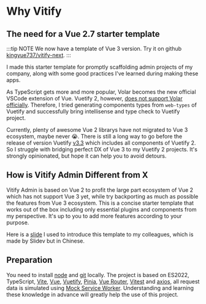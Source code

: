 # Why Vitify

## The need for a Vue 2.7 starter template

:::tip NOTE
We now have a template of Vue 3 version. Try it on github [kingyue737/vitify-next](https://github.com/kingyue737/vitify-next).
:::

I made this starter template for promptly scaffolding admin projects of my company, along with some good practices I've learned during making these apps.

As TypeScript gets more and more popular, Volar becomes the new official VSCode extension of Vue. Vuetify 2, however, [does not support Volar officially](https://github.com/vuetifyjs/vuetify/issues/14798). Therefore, I tried generating components types from `web-types` of Vuetify and successfully bring intellisense and type check to Vuetify project.

Currently, plenty of awesome Vue 2 librarys have not migrated to Vue 3 ecosystem, maybe never 😭. There is still a long way to go before the release of version Vuetify [v3.3](https://github.com/vuetifyjs/vuetify/issues?q=is%3Aopen+is%3Aissue+milestone%3A%22v3.3.0+%28Icarus%29%22) which includes all components of Vuetify 2. So I struggle with bridging perfect DX of Vue 3 to my Vuetify 2 projects. It's strongly opinionated, but hope it can help you to avoid detours.

## How is Vitify Admin Different from X

Vitify Admin is based on Vue 2 to profit the large part ecosystem of Vue 2 which has not support Vue 3 yet, while try backporting as much as possible the features from Vue 3 ecosystem. This is a concise starter template that works out of the box including only essential plugins and components from my perspective. It's up to you to add more features according to your purpose.

Here is a [slide](https://docs.nustarnuclear.com/vitify-slide/) I used to introduce this template to my colleagues, which is made by Slidev but in Chinese.

## Preparation

You need to install [node](http://nodejs.org/) and [git](https://git-scm.com/) locally. The project is based on ES2022, TypeScript, [Vite](https://vitejs.dev/), [Vue](https://vuejs.org/), [Vuetify](https://vuetifyjs.com/), [Pinia](https://pinia.vuejs.org/), [Vue Router](https://router.vuejs.org/), [Vitest](https://vitest.dev/) and [axios](https://axios-http.com/docs/intro), all request data is simulated using [Mock Service Worker](https://mswjs.io/). Understanding and learning these knowledge in advance will greatly help the use of this project.
